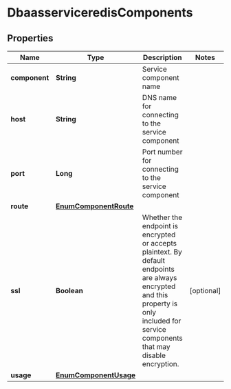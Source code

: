 # DbaasserviceredisComponents

## Properties
Name | Type | Description | Notes
------------ | ------------- | ------------- | -------------
**component** | **String** | Service component name | 
**host** | **String** | DNS name for connecting to the service component | 
**port** | **Long** | Port number for connecting to the service component | 
**route** | [**EnumComponentRoute**](EnumComponentRoute.md) |  | 
**ssl** | **Boolean** | Whether the endpoint is encrypted or accepts plaintext.              By default endpoints are always encrypted and              this property is only included for service components that may disable encryption. |  [optional]
**usage** | [**EnumComponentUsage**](EnumComponentUsage.md) |  | 
